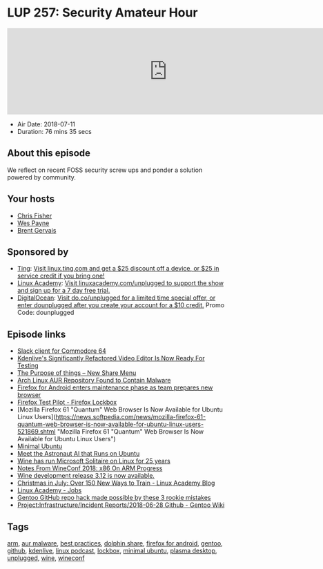 # LUP 257: Security Amateur Hour

<iframe src="https://player.fireside.fm/v2/RUkczH-V+sPdu496Q?theme=dark" width="740" height="200" frameborder="0" scrolling="no"></iframe>

* Air Date: 2018-07-11
* Duration: 76 mins 35 secs

## About this episode

We reflect on recent FOSS security screw ups and ponder a solution powered by community. 

## Your hosts
* [Chris Fisher](https://linuxunplugged.com/hosts/chrislas)
* [Wes Payne](https://linuxunplugged.com/hosts/wes)
* [Brent Gervais](https://linuxunplugged.com/hosts/brent)

## Sponsored by

  * [Ting](http://linux.ting.com): [Visit linux.ting.com and get a $25 discount off a device, or $25 in service credit if you bring one!](http://linux.ting.com)
  * [Linux Academy](http://linuxacademy.com/unplugged): [Visit linuxacademy.com/unplugged to support the show and sign up for a 7 day free trial.](http://linuxacademy.com/unplugged)
  * [DigitalOcean](https://do.co/unplugged): [Visit do.co/unplugged for a limited time special offer, or enter dounplugged after you create your account for a $10 credit.](https://do.co/unplugged) Promo Code: dounplugged



## Episode links

  * [Slack client for Commodore 64](http://1amstudios.com/2016/11/27/c64-slack-client/ "Slack client for Commodore 64")
  * [Kdenlive's Significantly Refactored Video Editor Is Now Ready For Testing](https://www.phoronix.com/scan.php?page=news_item&px=Kdenlive-2018-Refactoring-Test "Kdenlive's Significantly Refactored Video Editor Is Now Ready For Testing")
  * [The Purpose of things – New Share Menu](https://nicolasfella.wordpress.com/2018/07/08/the-purpose-of-things/ "The Purpose of things – New Share Menu")
  * [Arch Linux AUR Repository Found to Contain Malware](https://sensorstechforum.com/arch-linux-aur-repository-found-contain-malware/ "Arch Linux AUR Repository Found to Contain Malware")
  * [Firefox for Android enters maintenance phase as team prepares new browser](https://www.xda-developers.com/firefox-android-maintenance-new-browser/ "Firefox for Android enters maintenance phase as team prepares new browser")
  * [Firefox Test Pilot - Firefox Lockbox](https://testpilot.firefox.com/experiments/firefox-lockbox/ "Firefox Test Pilot - Firefox Lockbox")
  * [Mozilla Firefox 61 "Quantum" Web Browser Is Now Available for Ubuntu Linux Users](https://news.softpedia.com/news/mozilla-firefox-61-quantum-web-browser-is-now-available-for-ubuntu-linux-users-521869.shtml "Mozilla Firefox 61 "Quantum" Web Browser Is Now Available for Ubuntu Linux Users")
  * [Minimal Ubuntu](https://blog.ubuntu.com/2018/07/09/minimal-ubuntu-released "Minimal Ubuntu")
  * [Meet the Astronaut AI that Runs on Ubuntu](https://www.omgubuntu.co.uk/2018/07/cimon-astronaut-ai-runs-ubuntu "Meet the Astronaut AI that Runs on Ubuntu")
  * [Wine has run Microsoft Solitaire on Linux for 25 years ](https://www.theregister.co.uk/2018/07/04/wine_25_years_of_microsoft_solitaire_on_linux "Wine has run Microsoft Solitaire on Linux for 25 years ")
  * [Notes From WineConf 2018: x86 On ARM Progress](https://www.phoronix.com/scan.php?page=news_item&px=Wine-Conf-2018-Notes "Notes From WineConf 2018: x86 On ARM Progress")
  * [Wine development release 3.12 is now available.](https://www.winehq.org/announce/3.12 "Wine development release 3.12 is now available.")
  * [Christmas in July: Over 150 New Ways to Train - Linux Academy Blog](https://linuxacademy.com/blog/linuxacademy-com/christmas-in-july-over-150-new-ways-to-train/ "Christmas in July: Over 150 New Ways to Train - Linux Academy Blog")
  * [Linux Academy - Jobs](https://linuxacademy.workable.com/ "Linux Academy - Jobs")
  * [Gentoo GitHub repo hack made possible by these 3 rookie mistakes](http://www.theregister.co.uk/2018/07/05/gentoo_github_hack_weak_password_no_2fa/ "Gentoo GitHub repo hack made possible by these 3 rookie mistakes")
  * [Project:Infrastructure/Incident Reports/2018-06-28 Github - Gentoo Wiki](https://wiki.gentoo.org/wiki/Project:Infrastructure/Incident_Reports/2018-06-28_Github "Project:Infrastructure/Incident Reports/2018-06-28 Github - Gentoo Wiki")



## Tags

[arm](https://linuxunplugged.com/tags/arm), [aur malware](https://linuxunplugged.com/tags/aur%20malware), [best practices](https://linuxunplugged.com/tags/best%20practices), [dolphin share](https://linuxunplugged.com/tags/dolphin%20share), [firefox for android](https://linuxunplugged.com/tags/firefox%20for%20android), [gentoo](https://linuxunplugged.com/tags/gentoo), [github](https://linuxunplugged.com/tags/github), [kdenlive](https://linuxunplugged.com/tags/kdenlive), [linux podcast](https://linuxunplugged.com/tags/linux%20podcast), [lockbox](https://linuxunplugged.com/tags/lockbox), [minimal ubuntu](https://linuxunplugged.com/tags/minimal%20ubuntu), [plasma desktop](https://linuxunplugged.com/tags/plasma%20desktop), [unplugged](https://linuxunplugged.com/tags/unplugged), [wine](https://linuxunplugged.com/tags/wine), [wineconf](https://linuxunplugged.com/tags/wineconf)